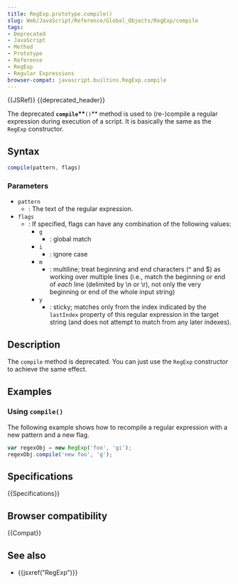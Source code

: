 ```yaml
---
title: RegExp.prototype.compile()
slug: Web/JavaScript/Reference/Global_Objects/RegExp/compile
tags:
- Deprecated
- JavaScript
- Method
- Prototype
- Reference
- RegExp
- Regular Expressions
browser-compat: javascript.builtins.RegExp.compile
---
```

{{JSRef}} {{deprecated_header}}

The deprecated **`compile`\*\***`()`\*\* method is used to (re-)compile a
regular expression during execution of a script. It is basically the same as the
`RegExp` constructor.

## Syntax

```js
compile(pattern, flags)
```

### Parameters

*   `pattern`
    *   : The text of the regular expression.
*   `flags`
    *   : If specified, flags can have any combination of the following values:
        *   `g`
            *   : global match
        *   `i`
            *   : ignore case
        *   `m`
            *   : multiline; treat beginning and end characters (^ and $) as working
                over multiple lines (i.e., match the beginning or end of *each* line
                (delimited by \n or \r), not only the very beginning or end of the whole
                input string)
        *   `y`
            *   : sticky; matches only from the index indicated by the `lastIndex`
                property of this regular expression in the target string (and does not
                attempt to match from any later indexes).

## Description

The `compile` method is deprecated. You can just use the `RegExp` constructor to
achieve the same effect.

## Examples

### Using `compile()`

The following example shows how to recompile a regular expression with a new
pattern and a new flag.

```js
var regexObj = new RegExp('foo', 'gi');
regexObj.compile('new foo', 'g');
```

## Specifications

{{Specifications}}

## Browser compatibility

{{Compat}}

## See also

*   {{jsxref("RegExp")}}
